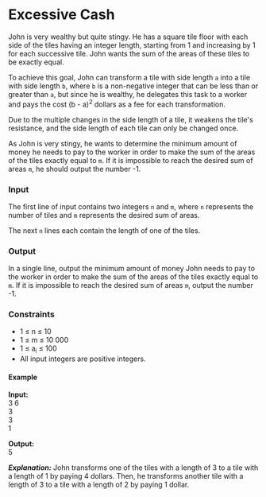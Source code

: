 # Excessive Cash

John is very wealthy but quite stingy. He has a square tile floor with each side of the tiles having an integer length, starting from 1 and increasing by 1 for each successive tile. John wants the sum of the areas of these tiles to be exactly equal.

To achieve this goal, John can transform a tile with side length `a` into a tile with side length `b`, where `b` is a non-negative integer that can be less than or greater than `a`, but since he is wealthy, he delegates this task to a worker and pays the cost (b - a)<sup>2</sup> dollars as a fee for each transformation.

Due to the multiple changes in the side length of a tile, it weakens the tile's resistance, and the side length of each tile can only be changed once.

As John is very stingy, he wants to determine the minimum amount of money he needs to pay to the worker in order to make the sum of the areas of the tiles exactly equal to `m`. If it is impossible to reach the desired sum of areas `m`, he should output the number -1.

### Input

The first line of input contains two integers `n` and `m`, where `n` represents the number of tiles and `m` represents the desired sum of areas.

The next `n` lines each contain the length of one of the tiles.

### Output

In a single line, output the minimum amount of money John needs to pay to the worker in order to make the sum of the areas of the tiles exactly equal to `m`. If it is impossible to reach the desired sum of areas `m`, output the number -1.

### Constraints

- 1 ≤ n ≤ 10
- 1 ≤ m ≤ 10 000
- 1 ≤ a<sub>i</sub> ≤ 100
- All input integers are positive integers.

#### **Example**  
**Input:**  
3 6  
3  
3  
1  

**Output:**  
5  


***Explanation:***
John transforms one of the tiles with a length of 3 to a tile with a length of 1 by paying 4 dollars. Then, he transforms another tile with a length of 3 to a tile with a length of 2 by paying 1 dollar.

